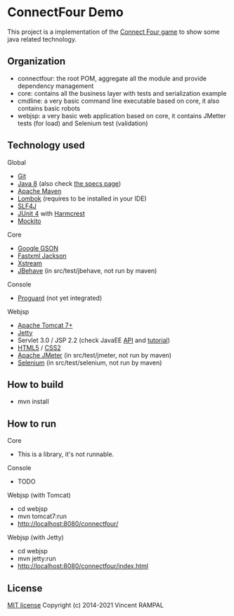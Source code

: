 ConnectFour Demo
===============
This project is a implementation of the [Connect Four game](http://en.wikipedia.org/wiki/Connect_Four) to show some java related technology.

Organization
------------

* connectfour: the root POM, aggregate all the module and provide dependency management
* core: contains all the business layer with tests and serialization example
* cmdline: a very basic command line executable based on core, it also contains basic robots
* webjsp: a very basic web application based on core, it contains JMetter tests (for load) and Selenium test (validation)

Technology used
---------------

Global

* [Git](http://git-scm.com/)
* [Java 8](https://docs.oracle.com/javase/8/docs/) (also check [the specs page](http://docs.oracle.com/javase/specs/))
* [Apache Maven](http://maven.apache.org/pom.html)
* [Lombok](http://projectlombok.org/features/) (requires to be installed in your IDE)
* [SLF4J](http://www.slf4j.org/manual.html)
* [JUnit 4](https://github.com/junit-team/junit/wiki) with [Harmcrest](https://code.google.com/p/hamcrest/wiki/Tutorial)
* [Mockito](http://site.mockito.org/)

Core

* [Google GSON](https://github.com/google/gson/blob/master/UserGuide.md)
* [Fastxml Jackson](https://github.com/FasterXML/jackson)
* [Xstream](http://x-stream.github.io/)
* [JBehave](http://jbehave.org/reference/stable/getting-started.html) (in src/test/jbehave, not run by maven)

Console

* [Proguard](http://proguard.sourceforge.net/) (not yet integrated)

Webjsp

* [Apache Tomcat 7+](http://tomcat.apache.org/)
* [Jetty](http://www.eclipse.org/jetty/)
* Servlet 3.0 / JSP 2.2 (check JavaEE [API](http://docs.oracle.com/javaee/6/api/) and [tutorial](http://docs.oracle.com/javaee/6/tutorial/doc/))
* [HTML5](http://www.w3.org/TR/html5/) / [CSS2](http://www.w3.org/TR/CSS2/)
* [Apache JMeter](https://jmeter.apache.org/) (in src/test/jmeter, not run by maven)
* [Selenium](http://docs.seleniumhq.org/) (in src/test/selenium, not run by maven)

How to build
------------

* mvn install

How to run
----------

Core

* This is a library, it's not runnable.

Console

* TODO

Webjsp (with Tomcat)

* cd webjsp
* mvn tomcat7:run
* [http://localhost:8080/connectfour/](http://localhost:8080/connectfour/)

Webjsp (with Jetty)

* cd webjsp
* mvn jetty:run
* [http://localhost:8080/connectfour/index.html](http://localhost:8080/connectfour/index.html)

License
-------

[MIT license](http://opensource.org/licenses/MIT)
Copyright (c) 2014-2021 Vincent RAMPAL


